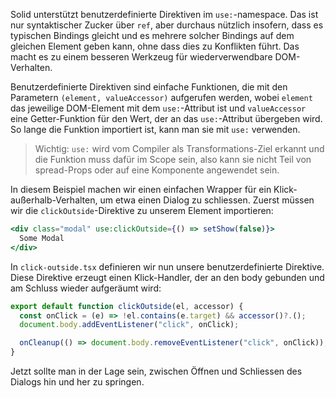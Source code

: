 Solid unterstützt benutzerdefinierte Direktiven im `use:`-namespace. Das ist nur syntaktischer Zucker über `ref`, aber durchaus nützlich insofern, dass es typischen Bindings gleicht und es mehrere solcher Bindings auf dem gleichen Element geben kann, ohne dass dies zu Konflikten führt. Das macht es zu einem besseren Werkzeug für wiederverwendbare DOM-Verhalten.

Benutzerdefinierte Direktiven sind einfache Funktionen, die mit den Parametern `(element, valueAccessor)` aufgerufen werden, wobei `element` das jeweilige DOM-Element mit dem `use:`-Attribut ist und `valueAccessor` eine Getter-Funktion für den Wert, der an das `use:`-Attribut übergeben wird. So lange die Funktion importiert ist, kann man sie mit `use:` verwenden.

> Wichtig: `use:` wird vom Compiler als Transformations-Ziel erkannt und die Funktion muss dafür im Scope sein, also kann sie nicht Teil von spread-Props oder auf eine Komponente angewendet sein.

In diesem Beispiel machen wir einen einfachen Wrapper für ein Klick-außerhalb-Verhalten, um etwa einen Dialog zu schliessen. Zuerst müssen wir die `clickOutside`-Direktive zu unserem Element importieren:

```jsx
<div class="modal" use:clickOutside={() => setShow(false)}>
  Some Modal
</div>
```

In `click-outside.tsx` definieren wir nun unsere benutzerdefinierte Direktive. Diese Direktive erzeugt einen Klick-Handler, der an den body gebunden und am Schluss wieder aufgeräumt wird:

```jsx
export default function clickOutside(el, accessor) {
  const onClick = (e) => !el.contains(e.target) && accessor()?.();
  document.body.addEventListener("click", onClick);

  onCleanup(() => document.body.removeEventListener("click", onClick));
}
```

Jetzt sollte man in der Lage sein, zwischen Öffnen und Schliessen des Dialogs hin und her zu springen.
